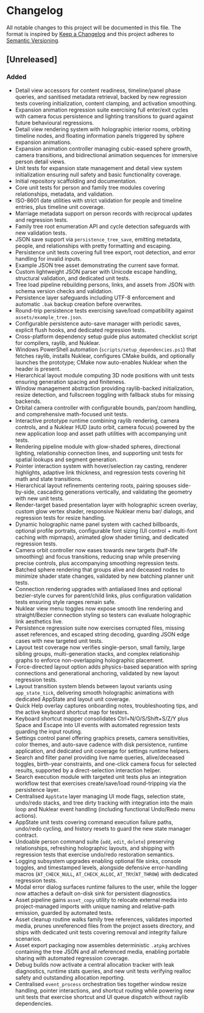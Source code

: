 # Changelog

All notable changes to this project will be documented in this file. The format is inspired by [Keep a Changelog](https://keepachangelog.com/en/1.0.0/) and this project adheres to [Semantic Versioning](https://semver.org/spec/v2.0.0.html).

## [Unreleased]

### Added

- Detail view accessors for content readiness, timeline/panel phase queries, and sanitised metadata retrieval, backed by new regression tests covering initialization, content clamping, and activation smoothing.
- Expansion animation regression suite exercising full enter/exit cycles with camera focus persistence and lighting transitions to guard against future behavioural regressions.
- Detail view rendering system with holographic interior rooms, orbiting timeline nodes, and floating information panels triggered by sphere expansion animations.
- Expansion animation controller managing cubic-eased sphere growth, camera transitions, and bidirectional animation sequences for immersive person detail views.
- Unit tests for expansion state management and detail view system initialization ensuring null safety and basic functionality coverage.
- Initial repository scaffolding and documentation.
- Core unit tests for person and family tree modules covering relationships, metadata, and validation.
- ISO-8601 date utilities with strict validation for people and timeline entries, plus timeline unit coverage.
- Marriage metadata support on person records with reciprocal updates and regression tests.
- Family tree root enumeration API and cycle detection safeguards with new validation tests.
- JSON save support via `persistence_tree_save`, emitting metadata, people, and relationships with pretty formatting and escaping.
- Persistence unit tests covering full tree export, root detection, and error handling for invalid inputs.
- Example JSON tree asset demonstrating the current save format.
- Custom lightweight JSON parser with Unicode escape handling, structural validation, and dedicated unit tests.
- Tree load pipeline rebuilding persons, links, and assets from JSON with schema version checks and validation.
- Persistence layer safeguards including UTF-8 enforcement and automatic `.bak` backup creation before overwrites.
- Round-trip persistence tests exercising save/load compatibility against `assets/example_tree.json`.
- Configurable persistence auto-save manager with periodic saves, explicit flush hooks, and dedicated regression tests.
- Cross-platform dependency setup guide plus automated checklist script for compilers, raylib, and Nuklear.
- Windows PowerShell automation (`scripts/setup_dependencies.ps1`) that fetches raylib, installs Nuklear, configures CMake builds, and optionally launches the prototype; CMake now auto-enables Nuklear when the header is present.
- Hierarchical layout module computing 3D node positions with unit tests ensuring generation spacing and finiteness.
- Window management abstraction providing raylib-backed initialization, resize detection, and fullscreen toggling with fallback stubs for missing backends.
- Orbital camera controller with configurable bounds, pan/zoom handling, and comprehensive math-focused unit tests.
- Interactive prototype runtime combining raylib rendering, camera controls, and a Nuklear HUD (auto orbit, camera focus) powered by the new application loop and asset path utilities with accompanying unit tests.
- Rendering pipeline module with glow-shaded spheres, directional lighting, relationship connection lines, and supporting unit tests for spatial lookups and segment generation.
- Pointer interaction system with hover/selection ray casting, renderer highlights, adaptive link thickness, and regression tests covering hit math and state transitions.
- Hierarchical layout refinements centering roots, pairing spouses side-by-side, cascading generations vertically, and validating the geometry with new unit tests.
- Render-target based presentation layer with holographic screen overlay, custom glow vertex shader, responsive Nuklear menu bar/ dialogs, and regression tests for resize handling.
- Dynamic holographic name panel system with cached billboards, optional profile portraits, configurable font sizing (UI control + multi-font caching with mipmaps), animated glow shader timing, and dedicated regression tests.
- Camera orbit controller now eases towards new targets (half-life smoothing) and focus transitions, reducing snap while preserving precise controls, plus accompanying smoothing regression tests.
- Batched sphere rendering that groups alive and deceased nodes to minimize shader state changes, validated by new batching planner unit tests.
- Connection rendering upgrades with antialiased lines and optional bezier-style curves for parent/child links, plus
  configuration validation tests ensuring style ranges remain safe.
- Nuklear view menu toggles now expose smooth line rendering and straight/Bezier connection styling so testers can
  evaluate holographic link aesthetics live.
- Persistence regression suite now exercises corrupted files, missing asset references, and escaped string decoding,
  guarding JSON edge cases with new targeted unit tests.
- Layout test coverage now verifies single-person, small family, large sibling groups, multi-generation stacks, and
  complex relationship graphs to enforce non-overlapping holographic placement.
- Force-directed layout option adds physics-based separation with spring connections and generational anchoring,
  validated by new layout regression tests.
- Layout transition system blends between layout variants using `app_state_tick`, delivering smooth holographic
  animations with dedicated AppState and layout unit coverage.
- Quick Help overlay captures onboarding notes, troubleshooting tips, and the active keyboard shortcut map for testers.
- Keyboard shortcut mapper consolidates Ctrl+N/O/S/Shift+S/Z/Y plus Space and Escape into UI events with automated
  regression tests guarding the input routing.
- Settings control panel offering graphics presets, camera sensitivities, color themes, and auto-save cadence with
  disk persistence, runtime application, and dedicated unit coverage for settings runtime helpers.
- Search and filter panel providing live name queries, alive/deceased toggles, birth-year constraints, and one-click
  camera focus for selected results, supported by a direct-selection interaction helper.
- Search execution module with targeted unit tests plus an integration workflow test that exercises create/save/load
  round-tripping via the persistence layer.
- Centralised `AppState` layer managing UI mode flags, selection state, undo/redo stacks, and tree dirty tracking with
  integration into the main loop and Nuklear event handling (including functional Undo/Redo menu actions).
- AppState unit tests covering command execution failure paths, undo/redo cycling, and history resets to guard the new
  state manager contract.
- Undoable person command suite (`add`, `edit`, `delete`) preserving relationships, refreshing holographic layouts, and
  shipping with regression tests that exercise undo/redo restoration semantics.
- Logging subsystem upgrades enabling optional file sinks, console toggles, and timestamped levels, alongside defensive
  error-handling macros (`AT_CHECK_NULL`, `AT_CHECK_ALLOC`, `AT_TRY`/`AT_THROW`) with dedicated regression tests.
- Modal error dialog surfaces runtime failures to the user, while the logger now attaches a default on-disk sink for
  persistent diagnostics.
- Asset pipeline gains `asset_copy` utility to relocate external media into project-managed imports with unique naming
  and relative-path emission, guarded by automated tests.
- Asset cleanup routine walks family tree references, validates imported media, prunes unreferenced files from the
  project assets directory, and ships with dedicated unit tests covering removal and integrity failure scenarios.
- Asset export packaging now assembles deterministic `.atpkg` archives containing the tree JSON and all referenced
  media, enabling portable sharing with automated regression coverage.
- Debug builds now activate a central allocation tracker with leak diagnostics, runtime stats queries, and new unit
  tests verifying realloc safety and outstanding allocation reporting.
- Centralised `event_process` orchestration ties together window resize handling, pointer interactions, and shortcut
  routing while powering new unit tests that exercise shortcut and UI queue dispatch without raylib dependencies.
